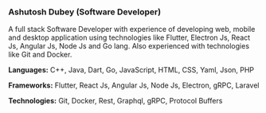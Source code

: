 ### Ashutosh Dubey (Software Developer)

A full stack Software Developer with experience of developing web, mobile and desktop application using technologies like Flutter, Electron Js, React Js, Angular Js, Node Js and Go lang. Also experienced with technologies like Git and Docker.

**Languages:** C++, Java, Dart, Go, JavaScript, HTML, CSS, Yaml, Json, PHP

**Frameworks:** Flutter, React Js, Angular Js, Node Js, Electron, gRPC, Laravel

**Technologies:** Git, Docker, Rest, Graphql, gRPC, Protocol Buffers 
